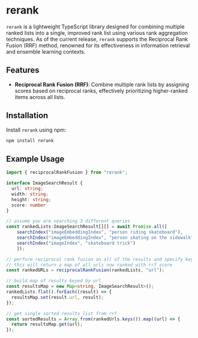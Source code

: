 # rerank

`rerank` is a lightweight TypeScript library designed for combining multiple ranked lists into a single, improved rank list using various rank aggregation techniques. As of the current release, `rerank` supports the Reciprocal Rank Fusion (RRF) method, renowned for its effectiveness in information retrieval and ensemble learning contexts.

## Features

- **Reciprocal Rank Fusion (RRF)**: Combine multiple rank lists by assigning scores based on reciprocal ranks, effectively prioritizing higher-ranked items across all lists.

## Installation

Install `rerank` using npm:

```bash
npm install rerank
```

## Example Usage

```typescript
import { reciprocalRankFusion } from "rerank";

interface ImageSearchResult {
  url: string;
  width: string;
  height: string;
  score: number
}

// assume you are searching 3 different queries 
const rankedLists:ImageSearchResult[][] = await Promise.all([
    searchIndex("imageEmbeddingIndex", "person riding skateboard"),
    searchIndex("imageEmbeddingIndex", "person skating on the sidewalk"),
    searchIndex("imageIndex", "skateboard trick")
    ]);

// perform reciprocal rank fusion on all of the results and specify key id, in this case "url"
// this will return a map of all urls now ranked with rrf score
const rankedURLs = reciprocalRankFusion(rankedLists, "url");

// build map of results keyed by url
const resultsMap = new Map<string, ImageSearchResult>();
rankedLists.flat().forEach((result) => {
  resultsMap.set(result.url, result);
});

// get single sorted results list from rrf
const sortedResults = Array.from(rankedUrls.keys()).map((url) => {
  return resultsMap.get(url);
});
```